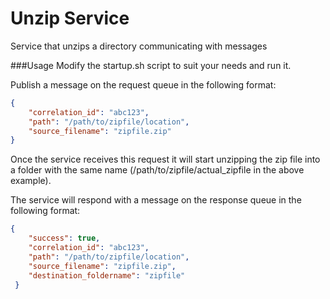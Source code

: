 # Unzip Service
Service that unzips a directory communicating with messages

###Usage
Modify the startup.sh script to suit your needs and run it.

Publish a message on the request queue in the following format:

```json
{
    "correlation_id": "abc123",
    "path": "/path/to/zipfile/location",
    "source_filename": "zipfile.zip"
}
```

Once the service receives this request it will start unzipping the zip file into a folder with the same name (/path/to/zipfile/actual_zipfile in the above example).

The service will respond with a message on the response queue in the following format:

```json
{
    "success": true,
    "correlation_id": "abc123",
    "path": "/path/to/zipfile/location",
    "source_filename": "zipfile.zip",
    "destination_foldername": "zipfile"
 }
```